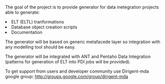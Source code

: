 The goal of the project is to provide generator for data inetegration projects able to generate:
<li>ELT (ELTL) tranformations</li>
<li>Database object creation scripts</li>
<li>Documentation</li>

The generator will be based on generic metafacede layer so integration with any modelling tool should be easy.

The generator will be integrated with ANT and Pentaho Data Integration (patterns for generation of ELT into PDI jobs will be provided).

To get support from users and developer community use Dirigent-mda google group: http://groups.google.com/group/dirigent-mda